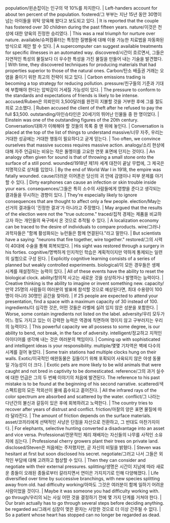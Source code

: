 population/왼손잡이는 인구의 약 10%를 차지한다.		| Left-handers account for about ten percent of the population.
fostered/그 부부는 지난 15년 동안 30명이 넘는 아이들을 위탁 양육해 왔다고 보도되고 있다.		| It is reported that the couple has fostered over 30 children during the past fifteen years.
nature/이것은 천성에 대한 양육의 진정한 승리였다.		| This was a real triumph for nurture over nature.
available/슈퍼컴퓨터는 특정한 질병들에 대해 이용 가능한 치료법을 자동화된 방식으로 제안 할 수 있다.		| A supercomputer can suggest available treatments for specific illnesses in an automated way.
discovered/시간이 흐르면서, 그들은 자연적인 특성의 물질보다 더 우수한 특성을 가진 물질을 만들어 내는 기술을 발견했다.		| With time, they discovered techniques for producing materials that had properties superior to those of the natural ones.
Carbon/탄소 배출권 거래는 오염을 줄이기 위한 최고의 전략이 되고 있다.		| Carbon emissions trading is becoming a top strategy for reducing pollution.
pressure/친구들의 기준과 기대에 부합해야 한다는 압박감이 거세질 가능성이 있다.		| The pressure to conform to the standards and expectations of friends is likely to be intense.
accused/Ruben은 의뢰인이 3,500달러를 완전히 지불할 것을 거부한 후에 그를 절도죄로 고소했다.		| Ruben accused the client of theft after he refused to pay the full $3,500.
outstanding/아인슈타인은 20세기의 뛰어난 인물들 중 한 명이었다.		| Einstein was one of the outstanding figures of the 20th century.
Conversation/대화가 이해해야 할 것들의 목록 중 맨 위에 놓인다.		| Conversation is placed at the top of the list of things to understand
massive/너무 자주, 우리는 거대한 성공에는 거대한 행동이 필요하다고 굳게 믿는다.		| Too often, we convince ourselves that massive success requires massive action.
analogy/소리 현상에 대해 자주 언급되는 비유는 작은 돌멩이를 고요한 연못 표면에 던지는 것이다.		| An analogy often given for sound is that of throwing a small stone onto the surface of a still pond.
wounded/1918년 제1차 세계 대전이 끝날 무렵에, 그 제국은 치명적으로 상처를 입었다.	| By the end of World War I in 1918, the empire was fatally wounded.
cause/더러운 이어폰은 당신의 귀 안에 감염이나 피부 문제를 야기할 수 있다.		| Dirty earphones can cause an infection or skin trouble inside your ears.
consequences/그들은 특히 소수의 사람들에게 영향을 준다고 생각되는 결과들을 무시하는 경향이 있다.	| They're especially likely to ignore consequences that are thought to affect only a few people.
election/May는 선거의 결과들이 '진정한 결과'가 아니라고 주장했다.		| May argued that the results of the election were not the "true outcome."
traced/집적 경제는 제품을 비교하고자 하는 개인들의 욕구에서 온 것으로 추적될 수 있다.		| A localization economy can be traced to the desire of individuals to compare products.
wire/그러나 과학자들은 "함께 활성화되는 뉴런들은 함께 연결된다."라고 말한다.		| But scientists have a saying: "neurons that fire together, wire together."
restored/그의 시력이 40대에 수술을 통해 회복되었다.		| His sight was restored through a surgery in his forties.
cognitive/명백하게 인지적인 학습은 계획적이지만 약하게 통제되는 일련의 실험으로 구성 된다.		| Explicitly cognitive learning consists of a series of planned but weakly controlled experiments.
biological/이 모든 경우들은 생체 시계를 재설정하는 능력이 있다.		| All of these events have the ability to reset the biological clock.
ability/창의적 사고는 새로운 것을 상상하거나 발명하는 능력이다.		| Creative thinking is the ability to imagine or invent something new.
capacity/만약 25명의 사람들이 여러분의 발표에 참석할 것으로 예상된다면, 최대 수용량이 100명이 아니라 30명인 공간을 찾아라.		| If 25 people are expected to attend your presentation, find a space with a maximum capacity of 30 instead of 100.
ingredients/더 심각한 것은, 어떤 것들은 라벨에 실려 있지 않은 성분을 포함한다.		| Worse, some contain ingredients not listed on the label.
adversity/우리 모두가 어느 정도 가지고 있는 이 강력한 능력은 역경에 직면하여 꺾이지 않고 구부러지는 우리의 능력이다.		| This powerful capacity we all possess to some degree, is our ability to bend, not break, in the face of adversity.
intelligent/정교하고 지적인 아이디어를 생각해 내는 것은 여러분의 책임이다.		| Coming up with sophisticated and intelligent ideas is your responsibility.
multiple/몇몇 기차역은 벽에 다수의 시계를 걸어 놓았다.		| Some train stations had multiple clocks hung on their walls.
Exotic/이국적인 애완동물은 길들이기 위해 포획되어 사육되지 않은 야생 동물일 가능성이 더 크다.		| Exotic pets are more likely to be wild animals that were caught and not bred in captivity to be domesticated.
reference/그의 과거 실수에 대한 언급은 그의 두 번째 이야기의 처음에 발견된다. The reference to his past mistake is to be found at the beginning of his second narrative.
scattered/색 스펙트럼의 모든 적외선이 물에 흡수되고 흩어진다.		| All the infrared rays of the color spectrum are absorbed and scattered by the water.
conflict/그 나라는 다년간의 불신과 갈등이 있은 후에 회복하려고 노력한다.		| The country tries to recover after years of distrust and conflict.
friction/마찰의 양은 표면 물질에 따라 달라진다.			| The amount of friction depends on the surface materials.
asset/코끼리에게 선택적인 사냥은 단점을 자산으로 전환하고, 그 반대도 마찬가지이다.		| For elephants, selective hunting converted a disadvantage into an asset and vice versa.
Professional/전문적인 체리 재배자는 자신들의 나무를 사적인 소유지에 심는다.		| Professional cherry growers plant their trees on private land.
disclosed/Steven은 처음에는 주저했지만, 곧 자신의 비밀을 밝혔다.		| Steven was hesitant at first but soon disclosed his secret.
negotiate/그러고 나서 그들은 외적인 부담에 대해 고려하고 협상할 수 있다.		| Then they can consider and negotiate with their external pressures.
splitting/생명은 시간이 지남에 따라 새로운 종들이 오래된 종들로부터 갈라지면서 연이은 가지치기로 인해 다양해졌다.		| Life diversified over time by successive branchings, with new species splitting away from old.
had difficulty working/아마도 그것은 여러분이 함께 일하기 어려운 사람이었을 것이다.		| Maybe it was someone you had difficulty working with.
go through/우리의 뇌는 사실 어떤 것을 결정하기 전에 몇 가지 단계를 거쳐야 한다.		| Our brain actually has to go through several steps before deciding anything.
be regarded as/그래서 심장이 멎은 환자는 사망한 것으로 더 이상 간주될 수 없다.		| So a patient whose heart has stopped can no longer be regarded as dead.
